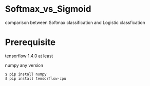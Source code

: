 # Softmax_vs_Sigmoid
comparison between Softmax classification and Logistic classfication

# Prerequisite 

tensorflow 1.4.0 at least

numpy any version


  	$ pip install numpy
	$ pip install tensorflow-cpu

